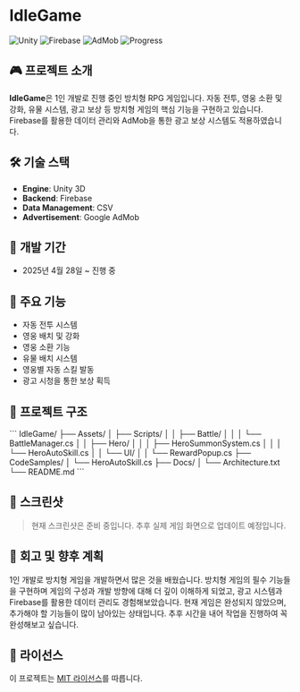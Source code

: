 # IdleGame

![Unity](https://img.shields.io/badge/Engine-Unity%203D-blue)
![Firebase](https://img.shields.io/badge/Backend-Firebase-orange)
![AdMob](https://img.shields.io/badge/Ads-AdMob-yellow)
![Progress](https://img.shields.io/badge/Status-In%20Progress-green)

## 🎮 프로젝트 소개

**IdleGame**은 1인 개발로 진행 중인 방치형 RPG 게임입니다. 자동 전투, 영웅 소환 및 강화, 유물 시스템, 광고 보상 등 방치형 게임의 핵심 기능을 구현하고 있습니다. Firebase를 활용한 데이터 관리와 AdMob을 통한 광고 보상 시스템도 적용하였습니다.

## 🛠️ 기술 스택

- **Engine**: Unity 3D
- **Backend**: Firebase
- **Data Management**: CSV
- **Advertisement**: Google AdMob

## 📆 개발 기간

- 2025년 4월 28일 ~ 진행 중

## 🚀 주요 기능

- 자동 전투 시스템
- 영웅 배치 및 강화
- 영웅 소환 기능
- 유물 배치 시스템
- 영웅별 자동 스킬 발동
- 광고 시청을 통한 보상 획득

## 🧩 프로젝트 구조

\`\`\`
IdleGame/
├── Assets/
│   ├── Scripts/
│   │   ├── Battle/
│   │   │   └── BattleManager.cs
│   │   ├── Hero/
│   │   │   ├── HeroSummonSystem.cs
│   │   │   └── HeroAutoSkill.cs
│   │   └── UI/
│   │       └── RewardPopup.cs
├── CodeSamples/
│   └── HeroAutoSkill.cs
├── Docs/
│   └── Architecture.txt
└── README.md
\`\`\`

## 📸 스크린샷

> 현재 스크린샷은 준비 중입니다. 추후 실제 게임 화면으로 업데이트 예정입니다.

## 📝 회고 및 향후 계획

1인 개발로 방치형 게임을 개발하면서 많은 것을 배웠습니다. 방치형 게임의 필수 기능들을 구현하며 게임의 구성과 개발 방향에 대해 더 깊이 이해하게 되었고, 광고 시스템과 Firebase를 활용한 데이터 관리도 경험해보았습니다. 현재 게임은 완성되지 않았으며, 추가해야 할 기능들이 많이 남아있는 상태입니다. 추후 시간을 내어 작업을 진행하여 꼭 완성해보고 싶습니다.

## 📄 라이선스

이 프로젝트는 [MIT 라이선스](LICENSE)를 따릅니다.

